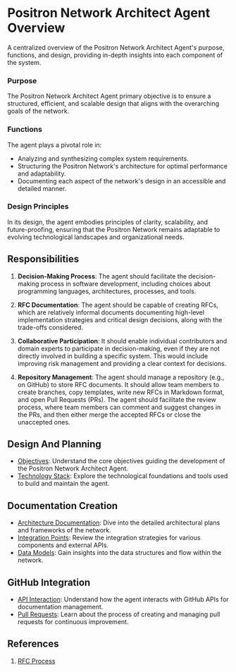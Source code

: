 # Positron Network Architect Agent Overview

A centralized overview of the Positron Network Architect Agent's purpose, functions, and design, providing in-depth insights into each component of the system.

### Purpose
The Positron Network Architect Agent  primary objective is to ensure a structured, efficient, and scalable design that aligns with the overarching goals of the network.

### Functions
The agent plays a pivotal role in:
- Analyzing and synthesizing complex system requirements.
- Structuring the Positron Network's architecture for optimal performance and adaptability.
- Documenting each aspect of the network's design in an accessible and detailed manner.

### Design Principles
In its design, the agent embodies principles of clarity, scalability, and future-proofing, ensuring that the Positron Network remains adaptable to evolving technological landscapes and organizational needs.

## Responsibilities

1. **Decision-Making Process**: The agent should facilitate the decision-making process in software development, including choices about programming languages, architectures, processes, and tools.

2. **RFC Documentation**: The agent should be capable of creating RFCs, which are relatively informal documents documenting high-level implementation strategies and critical design decisions, along with the trade-offs considered.

3. **Collaborative Participation**: It should enable individual contributors and domain experts to participate in decision-making, even if they are not directly involved in building a specific system. This would include improving risk management and providing a clear context for decisions.

4. **Repository Management**: The agent should manage a repository (e.g., on GitHub) to store RFC documents. It should allow team members to create branches, copy templates, write new RFCs in Markdown format, and open Pull Requests (PRs). The agent should facilitate the review process, where team members can comment and suggest changes in the PRs, and then either merge the accepted RFCs or close the unaccepted ones.

## Design And Planning
- [Objectives](design-and-planning/objectives.md): Understand the core objectives guiding the development of the Positron Network Architect Agent.
- [Technology Stack](design-and-planning/technology-stack.md): Explore the technological foundations and tools used to build and maintain the agent.

## Documentation Creation
- [Architecture Documentation](documentation-creation/architecture-documentation.md): Dive into the detailed architectural plans and frameworks of the network.
- [Integration Points](documentation-creation/integration-points.md): Review the integration strategies for various components and external APIs.
- [Data Models](documentation-creation/data-models.md): Gain insights into the data structures and flow within the network.

## GitHub Integration
- [API Interaction](github-integration/api-interaction.md): Understand how the agent interacts with GitHub APIs for documentation management.
- [Pull Requests](github-integration/pull-requests.md): Learn about the process of creating and managing pull requests for continuous improvement.


## References

1. [RFC Process](https://dev.to/wasp/develop-the-right-thing-every-time-and-become-a-10x-engineer-the-art-of-writing-rfcs-2mc6)
